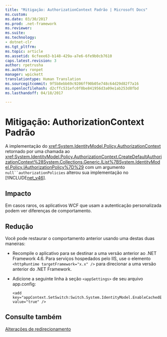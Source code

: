 ```yaml
---
title: "Mitigação: AuthorizationContext Padrão | Microsoft Docs"
ms.custom: 
ms.date: 03/30/2017
ms.prod: .net-framework
ms.reviewer: 
ms.suite: 
ms.technology:
- dotnet-clr
ms.tgt_pltfrm: 
ms.topic: article
ms.assetid: 6cfeee63-b148-429a-a7e6-6fe9b0cb7610
caps.latest.revision: 3
author: rpetrusha
ms.author: ronpet
manager: wpickett
translationtype: Human Translation
ms.sourcegitcommit: 9f5b8ebb69c9206ff90b05e748c64d29d82f7a16
ms.openlocfilehash: d2cffc531efc0f0be841956d3a09e1ab253d8fbd
ms.lasthandoff: 04/18/2017

---
```

# <a name="mitigation-default-authorizationcontext"></a>Mitigação: AuthorizationContext Padrão
A implementação do <xref:System.IdentityModel.Policy.AuthorizationContext> retornado por uma chamada ao <xref:System.IdentityModel.Policy.AuthorizationContext.CreateDefaultAuthorizationContext%28System.Collections.Generic.IList%7BSystem.IdentityModel.Policy.IAuthorizationPolicy%7D%29> com um argumento `null``authorizationPolicies` alterou sua implementação no [!INCLUDE[net_v46](../../../includes/net-v46-md.md)].  
  
## <a name="impact"></a>Impacto  
 Em casos raros, os aplicativos WCF que usam a autenticação personalizada podem ver diferenças de comportamento.  
  
## <a name="mitigation"></a>Redução  
 Você pode restaurar o comportamento anterior usando uma destas duas maneiras:  
  
-   Recompile o aplicativo para se destinar a uma versão anterior ao .NET Framework 4.6. Para serviços hospedados pelo IIS, use o elemento `<httpRuntime targetFramework="x.x" />` para direcionar a uma versão anterior do .NET Framework.  
  
-   Adicione a seguinte linha à seção `<appSettings>` de seu arquivo app.config:  
  
    ```  
    <add key="appContext.SetSwitch:Switch.System.IdentityModel.EnableCachedEmptyDefaultAuthorizationContext" value="true" />  
    ```  
  
## <a name="see-also"></a>Consulte também  
 [Alterações de redirecionamento](../../../docs/framework/migration-guide/retargeting-changes-in-the-net-framework-4-6.md)
